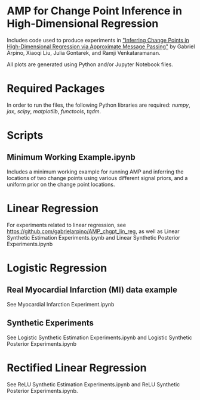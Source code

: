# AMP for Change Point Inference in High-Dimensional Regression
Includes code used to produce experiments in ["Inferring Change Points in High-Dimensional Regression via Approximate Message Passing"](https://arxiv.org/abs/2404.07864) by Gabriel Arpino, Xiaoqi Liu, Julia Gontarek, and Ramji Venkataramanan.

All plots are generated using Python and/or Jupyter Notebook files.

# Required Packages
In order to run the files, the following Python libraries are required: _numpy_, _jax_, _scipy_, _matplotlib_, _functools_, _tqdm_. 

# Scripts
## Minimum Working Example.ipynb
Includes a minimum working example for running AMP and inferring the locations of two change points using various different signal priors, and a uniform prior on the change point locations.  

# Linear Regression
For experiments related to linear regression, see https://github.com/gabrielarpino/AMP_chgpt_lin_reg, as well as Linear Synthetic Estimation Experiments.ipynb and Linear Synthetic Posterior Experiments.ipynb

# Logistic Regression
## Real Myocardial Infarction (MI) data example
See Myocardial Infarction Experiment.ipynb

## Synthetic Experiments
See Logistic Synthetic Estimation Experiments.ipynb and Logistic Synthetic Posterior Experiments.ipynb

# Rectified Linear Regression
See ReLU Synthetic Estimation Experiments.ipynb and ReLU Synthetic Posterior Experiments.ipynb. 
